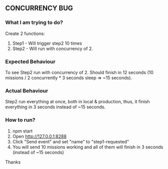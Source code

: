 ## CONCURRENCY BUG

### What I am trying to do?
Create 2 functions:
1. Step1 - Will trigger step2 10 times
2. Step2 - Will run with concurrency of 2.

### Expected Behaviour
To see Step2 run with concurrency of 2.
Should finish in 12 seconds (10 missions / 2 concurrently * 3 seconds sleep => ~15 seconds).

### Actual Behaviour
Step2 run everything at once, both in local & production, thus, it finish everything in 3 seconds instead of ~15 seconds.

### How to run?
1. npm start
2. Open http://127.0.0.1:8288
3. Click "Send event" and set "name" to "step1-requested"
4. You will send 10 missions working and all of them will finish in 3 seconds (instead of ~15 seconds)

Thanks
